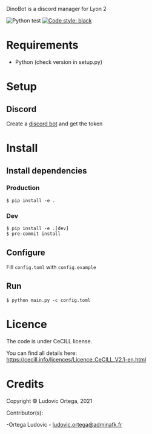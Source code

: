 DinoBot is a discord manager for Lyon 2

![Python test](https://github.com/M0NsTeRRR/DinoBot/workflows/Python%20test/badge.svg)
[![Code style: black](https://img.shields.io/badge/code%20style-black-000000.svg)](https://github.com/psf/black)

# Requirements
- Python (check version in setup.py)

# Setup
## Discord
Create a [discord bot](https://discord.com/developers/applications) and get the token

# Install
## Install dependencies
### Production

    $ pip install -e .

### Dev

    $ pip install -e .[dev]
    $ pre-commit install

## Configure

Fill `config.toml` with `config.example`

## Run

    $ python main.py -c config.toml

# Licence

The code is under CeCILL license.

You can find all details here: https://cecill.info/licences/Licence_CeCILL_V2.1-en.html

# Credits

Copyright © Ludovic Ortega, 2021

Contributor(s):

-Ortega Ludovic - ludovic.ortega@adminafk.fr
